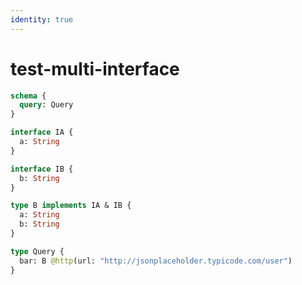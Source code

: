 ```yaml
---
identity: true
---
```


# test-multi-interface

```graphql @config
schema {
  query: Query
}

interface IA {
  a: String
}

interface IB {
  b: String
}

type B implements IA & IB {
  a: String
  b: String
}

type Query {
  bar: B @http(url: "http://jsonplaceholder.typicode.com/user")
}
```

